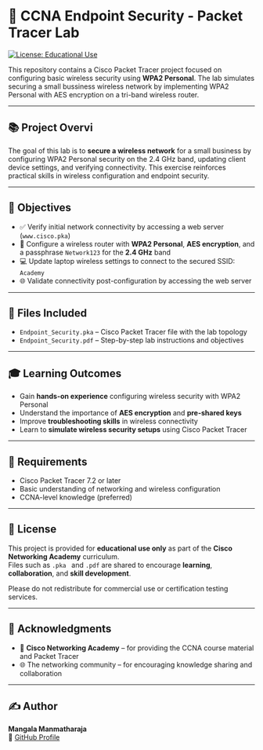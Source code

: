 # 🔐 CCNA Endpoint Security - Packet Tracer Lab

[![License: Educational Use](https://img.shields.io/badge/License-Educational_Use-lightgrey.svg)](#license)

This repository contains a Cisco Packet Tracer project focused on configuring basic wireless security using **WPA2 Personal**. The lab simulates securing a small bussiness wireless network by implementing WPA2 Personal with AES encryption on a tri-band wireless router.

---

## 📚 Project Overvi

The goal of this lab is to **secure a wireless network** for a small business by configuring WPA2 Personal security on the 2.4 GHz band, updating client device settings, and verifying connectivity. This exercise reinforces practical skills in wireless configuration and endpoint security.

---

## 🎯 Objectives

- ✅ Verify initial network connectivity by accessing a web server (`www.cisco.pka`)
- 🔐 Configure a wireless router with **WPA2 Personal**, **AES encryption**, and a passphrase `Network123` for the **2.4 GHz** band
- 💻 Update laptop wireless settings to connect to the secured SSID: `Academy`
- 🌐 Validate connectivity post-configuration by accessing the web server

---

## 📁 Files Included

- `Endpoint_Security.pka` – Cisco Packet Tracer file with the lab topology  
- `Endpoint_Security.pdf` – Step-by-step lab instructions and objectives  

---

## 🎓 Learning Outcomes

- Gain **hands-on experience** configuring wireless security with WPA2 Personal  
- Understand the importance of **AES encryption** and **pre-shared keys**  
- Improve **troubleshooting skills** in wireless connectivity  
- Learn to **simulate wireless security setups** using Cisco Packet Tracer  

---

## 🚀 Requirements

- Cisco Packet Tracer 7.2 or later  
- Basic understanding of networking and wireless configuration  
- CCNA-level knowledge (preferred)

---

## 📄 License

This project is provided for **educational use only** as part of the **Cisco Networking Academy** curriculum.  
Files such as `.pka ` and `.pdf` are shared to encourage **learning**, **collaboration**, and **skill development**.

Please do not redistribute for commercial use or certification testing services.

---

## 🙏 Acknowledgments

- 📘 **Cisco Networking Academy** – for providing the CCNA course material and Packet Tracer  
- 🌐 The networking community – for encouraging knowledge sharing and collaboration  

---

## ✍️ Author

**Mangala Manmatharaja**  
🔗 [GitHub Profile](https://github.com/Mangala-Manmatharaja)
